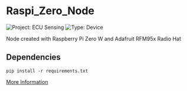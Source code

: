 # Raspi_Zero_Node

![Project: ECU Sensing](https://img.shields.io/badge/Project-ECU%20Sensing-blueviolet)
![Type: Device ](https://img.shields.io/badge/Type-Device-important)

Node created with Raspberry Pi Zero W and Adafruit RFM95x Radio Hat

## Dependencies
    pip install -r requirements.txt
    
[More Information](https://pypi.org/project/LoRaPy/)
    
